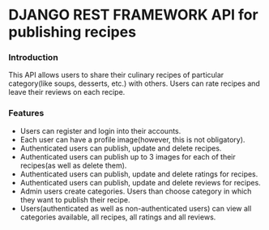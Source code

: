 # DJANGO REST FRAMEWORK API for publishing recipes

### Introduction
This API allows users to share their culinary recipes of particular category(like soups, desserts, etc.) with others. Users can rate recipes and leave their reviews on each recipe.

### Features 
* Users can register and login into their accounts.
* Each user can have a profile image(however, this is not obligatory).
* Authenticated users can publish, update and delete recipes.
* Authenticated users can publish up to 3 images for each of their recipes(as well as delete them).
* Authenticated users can publish, update and delete ratings for recipes.
* Authenticated users can publish, update and delete reviews for recipes.
* Admin users create categories. Users than choose category in which they want to publish their recipe.
* Users(authenticated as well as non-authenticated users) can view all categories available, all recipes, all ratings and all reviews.